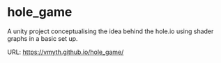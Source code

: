 # hole_game
A unity project conceptualising the idea behind the hole.io using shader graphs in a basic set up. 

URL: https://vmyth.github.io/hole_game/
